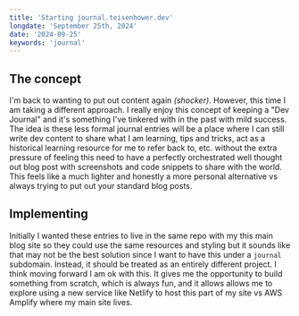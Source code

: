 ```yaml
---
title: 'Starting journal.teisenhower.dev'
longdate: 'September 25th, 2024'
date: '2024-09-25'
keywords: 'journal'
---
```


## The concept

I'm back to wanting to put out content again *(shocker)*. However, this time I am taking a different approach. I really enjoy this concept of keeping
a "Dev Journal" and it's something I've tinkered with in the past with mild success. The idea is these less formal journal entries will be a place
where I can still write dev content to share what I am learning, tips and tricks, act as a historical learning resource for me to refer back to, etc.
without the extra pressure of feeling this need to have a perfectly orchestrated well thought out blog post with screenshots and code snippets to
share with the world. This feels like a much lighter and honestly a more personal alternative vs always trying to put out your standard blog posts.

## Implementing

Initially I wanted these entries to live in the same repo with my this main blog site so they could use the same resources and styling but
it sounds like that may not be the best solution since I want to have this under a `journal` subdomain. Instead, it should be treated as an entirely
different project. I think moving forward I am ok with this. It gives me the opportunity to build something from scratch, which is always fun, and it
allows allows me to explore using a new service like Netlify to host this part of my site vs AWS Amplify where my main site lives.
